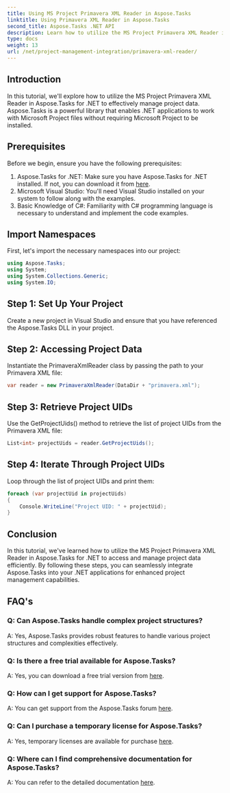```yaml
---
title: Using MS Project Primavera XML Reader in Aspose.Tasks
linktitle: Using Primavera XML Reader in Aspose.Tasks
second_title: Aspose.Tasks .NET API
description: Learn how to utilize the MS Project Primavera XML Reader in Aspose.Tasks for .NET to manage project data effectively. Get step-by-step guidance and explore FAQs.
type: docs
weight: 13
url: /net/project-management-integration/primavera-xml-reader/
---
```

## Introduction
In this tutorial, we'll explore how to utilize the MS Project Primavera XML Reader in Aspose.Tasks for .NET to effectively manage project data. Aspose.Tasks is a powerful library that enables .NET applications to work with Microsoft Project files without requiring Microsoft Project to be installed.
## Prerequisites
Before we begin, ensure you have the following prerequisites:
1. Aspose.Tasks for .NET: Make sure you have Aspose.Tasks for .NET installed. If not, you can download it from [here](https://releases.aspose.com/tasks/net/).
2. Microsoft Visual Studio: You'll need Visual Studio installed on your system to follow along with the examples.
3. Basic Knowledge of C#: Familiarity with C# programming language is necessary to understand and implement the code examples.

## Import Namespaces
First, let's import the necessary namespaces into our project:
```csharp
using Aspose.Tasks;
using System;
using System.Collections.Generic;
using System.IO;

```
## Step 1: Set Up Your Project
Create a new project in Visual Studio and ensure that you have referenced the Aspose.Tasks DLL in your project.
## Step 2: Accessing Project Data
Instantiate the PrimaveraXmlReader class by passing the path to your Primavera XML file:
```csharp
var reader = new PrimaveraXmlReader(DataDir + "primavera.xml");
```
## Step 3: Retrieve Project UIDs
Use the GetProjectUids() method to retrieve the list of project UIDs from the Primavera XML file:
```csharp
List<int> projectUids = reader.GetProjectUids();
```
## Step 4: Iterate Through Project UIDs
Loop through the list of project UIDs and print them:
```csharp
foreach (var projectUid in projectUids)
{
    Console.WriteLine("Project UID: " + projectUid);
}
```

## Conclusion
In this tutorial, we've learned how to utilize the MS Project Primavera XML Reader in Aspose.Tasks for .NET to access and manage project data efficiently. By following these steps, you can seamlessly integrate Aspose.Tasks into your .NET applications for enhanced project management capabilities.
## FAQ's
### Q: Can Aspose.Tasks handle complex project structures?
A: Yes, Aspose.Tasks provides robust features to handle various project structures and complexities effectively.
### Q: Is there a free trial available for Aspose.Tasks?
A: Yes, you can download a free trial version from [here](https://releases.aspose.com/).
### Q: How can I get support for Aspose.Tasks?
A: You can get support from the Aspose.Tasks forum [here](https://forum.aspose.com/c/tasks/15).
### Q: Can I purchase a temporary license for Aspose.Tasks?
A: Yes, temporary licenses are available for purchase [here](https://purchase.aspose.com/temporary-license/).
### Q: Where can I find comprehensive documentation for Aspose.Tasks?
A: You can refer to the detailed documentation [here](https://reference.aspose.com/tasks/net/).
